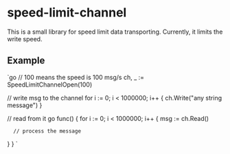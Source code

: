 # speed-limit-channel
This is a small library for speed limit data transporting. Currently, it limits the write speed. 

## Example
`go
// 100 means the speed is 100 msg/s 
ch, _ := SpeedLimitChannelOpen(100)

// write msg to the channel
for i := 0; i < 1000000; i++ {
   ch.Write("any string message")
}

// read from it
go func() {
   for i := 0; i < 1000000; i++ {
      msg := ch.Read()

      // process the message
   }
}
`
